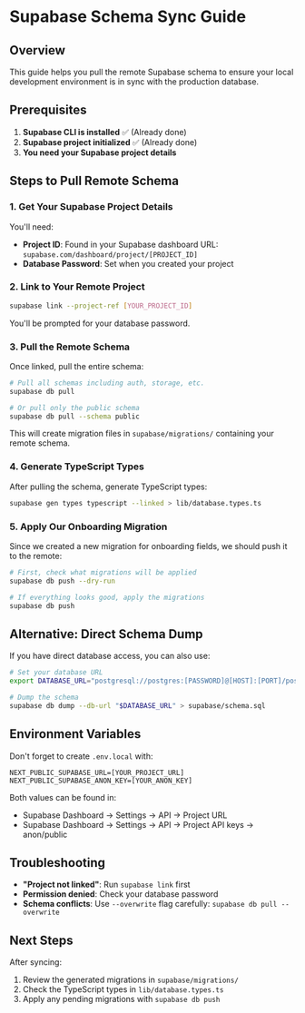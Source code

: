 # Supabase Schema Sync Guide

## Overview
This guide helps you pull the remote Supabase schema to ensure your local development environment is in sync with the production database.

## Prerequisites

1. **Supabase CLI is installed** ✅ (Already done)
2. **Supabase project initialized** ✅ (Already done)
3. **You need your Supabase project details**

## Steps to Pull Remote Schema

### 1. Get Your Supabase Project Details

You'll need:
- **Project ID**: Found in your Supabase dashboard URL: `supabase.com/dashboard/project/[PROJECT_ID]`
- **Database Password**: Set when you created your project

### 2. Link to Your Remote Project

```bash
supabase link --project-ref [YOUR_PROJECT_ID]
```

You'll be prompted for your database password.

### 3. Pull the Remote Schema

Once linked, pull the entire schema:

```bash
# Pull all schemas including auth, storage, etc.
supabase db pull

# Or pull only the public schema
supabase db pull --schema public
```

This will create migration files in `supabase/migrations/` containing your remote schema.

### 4. Generate TypeScript Types

After pulling the schema, generate TypeScript types:

```bash
supabase gen types typescript --linked > lib/database.types.ts
```

### 5. Apply Our Onboarding Migration

Since we created a new migration for onboarding fields, we should push it to the remote:

```bash
# First, check what migrations will be applied
supabase db push --dry-run

# If everything looks good, apply the migrations
supabase db push
```

## Alternative: Direct Schema Dump

If you have direct database access, you can also use:

```bash
# Set your database URL
export DATABASE_URL="postgresql://postgres:[PASSWORD]@[HOST]:[PORT]/postgres"

# Dump the schema
supabase db dump --db-url "$DATABASE_URL" > supabase/schema.sql
```

## Environment Variables

Don't forget to create `.env.local` with:

```
NEXT_PUBLIC_SUPABASE_URL=[YOUR_PROJECT_URL]
NEXT_PUBLIC_SUPABASE_ANON_KEY=[YOUR_ANON_KEY]
```

Both values can be found in:
- Supabase Dashboard → Settings → API → Project URL
- Supabase Dashboard → Settings → API → Project API keys → anon/public

## Troubleshooting

- **"Project not linked"**: Run `supabase link` first
- **Permission denied**: Check your database password
- **Schema conflicts**: Use `--overwrite` flag carefully: `supabase db pull --overwrite`

## Next Steps

After syncing:
1. Review the generated migrations in `supabase/migrations/`
2. Check the TypeScript types in `lib/database.types.ts`
3. Apply any pending migrations with `supabase db push`
